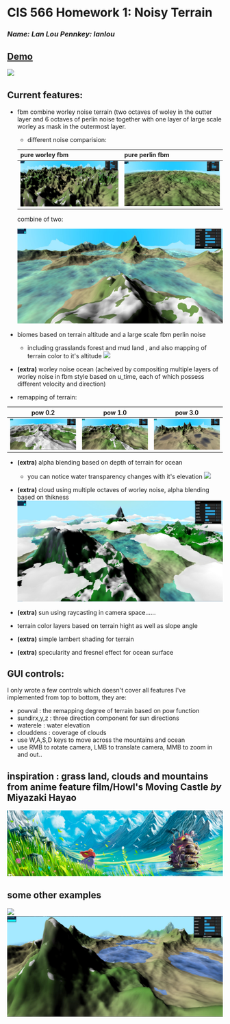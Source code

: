 # CIS 566 Homework 1: Noisy Terrain

### *Name: Lan Lou   Pennkey: lanlou*

## [Demo]( https://lanlou123.github.io/hw01-noisy-terrain/)

![](img/nn.gif)

## Current features:
- fbm combine worley noise terrain (two octaves of woley in the outter layer and 6 octaves of perlin noise together with one layer of large scale worley as mask in the outermost layer.
  - different noise comparision:
  
  pure worley fbm | pure perlin fbm 
  ----|---
  ![](img/pureworley.JPG) | ![](img/pureperlin.JPG) 
  
  combine of two:
  
  ![](img/wp.JPG)

- biomes based on terrain altitude and a large scale fbm perlin noise
  - including grasslands forest and mud land , and also mapping of terrain color to it's altitude
![](img/bio.gif)

- **(extra)** worley noise ocean (acheived by compositing multiple layers of worley noise in fbm style based on u_time,
each of which possess different velocity and direction)
- remapping of terrain:

pow 0.2 | pow 1.0 |pow 3.0
----|---|-------
![](img/pow0.2.JPG) | ![](img/pow1.JPG) | ![](img/pow3.JPG)

- **(extra)** alpha blending based on depth of terrain for ocean
  - you can notice water transparency changes with it's elevation
![](img/waterele.gif)

- **(extra)** cloud using multiple octaves of worley noise, alpha blending based on thikness
![](img/cloud.JPG)
- **(extra)** sun using raycasting in camera space......
- terrain color layers based on terrain hight as well as slope angle
- **(extra)** simple lambert shading for terrain
- **(extra)** specularity and fresnel effect for ocean surface

## GUI controls:

I only wrote a few controls which doesn't cover all features I've implemented
from top to bottom, they are:

- powval : the remapping degree of terrain based on pow function
- sundirx,y,z : three direction component for sun directions
- waterele : water elevation
- clouddens : coverage of clouds
- use W,A,S,D keys to move across the mountains and ocean
- use RMB to rotate camera, LMB to translate camera, MMB to zoom in and out..

## inspiration : grass land, clouds and mountains from anime feature film/Howl's Moving Castle *by* Miyazaki Hayao

![](img/ins.jpg)

## some other examples

![](img/aaa.gif)
![](img/dd.JPG)
